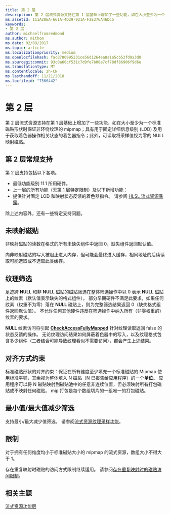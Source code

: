 ```yaml
---
title: 第 2 层
description: 第 2 层流式资源支持在第 1 层基础上增加了一些功能，如在大小至少为一个标准磁贴形状时保证非环绕纹理的 mipmap；具有用于固定详细信息级别 (LOD) 及用于获取着色器操作相关状态的着色器指令；此外，可读取将采样值视为零的 NULL 映射磁贴。
ms.assetid: 111A28EA-661A-4D29-921A-F2E376A46DC5
keywords:
- 第 2 层
author: michaelfromredmond
ms.author: mithom
ms.date: 02/08/2017
ms.topic: article
ms.localizationpriority: medium
ms.openlocfilehash: fac8780995231ce56d1264ea8a1a5cb52fd9a3d0
ms.sourcegitcommit: 93c0a60cf531c7d9fe7b00e7cf78df86906f9d6e
ms.translationtype: MT
ms.contentlocale: zh-CN
ms.lasthandoff: 11/21/2018
ms.locfileid: "7566442"
---
```

# <a name="tier-2"></a>第 2 层


第 2 层流式资源支持在第 1 层基础上增加了一些功能，如在大小至少为一个标准磁贴形状时保证非环绕纹理的 mipmap；具有用于固定详细信息级别 (LOD) 及用于获取着色器操作相关状态的着色器指令；此外，可读取将采样值视为零的 NULL 映射磁贴。

## <a name="span-idtier2generalsupportspanspan-idtier2generalsupportspanspan-idtier2generalsupportspantier-2-general-support"></a><span id="Tier_2_general_support"></span><span id="tier_2_general_support"></span><span id="TIER_2_GENERAL_SUPPORT"></span>第 2 层常规支持


第 2 层支持包括以下各项。

-   最低功能级别 11.1 所用硬件。
-   上一层的所有功能（无[第 1 层](tier-1.md)特定限制）及以下新增功能：
-   提供针对固定 LOD 和映射状态反馈的着色器指令。 请参阅 [HLSL 流式资源暴露](hlsl-streaming-resources-exposure.md)。

除上述内容外，还有一些特定支持问题。

## <a name="span-idnon-mappedtilesspanspan-idnon-mappedtilesspanspan-idnon-mappedtilesspannon-mapped-tiles"></a><span id="Non-mapped_tiles"></span><span id="non-mapped_tiles"></span><span id="NON-MAPPED_TILES"></span>未映射磁贴


非映射磁贴的读数在格式的所有未缺失组件中返回 0，缺失组件返回默认值。

向非映射磁贴的写入被阻止进入内存，但可能会最终进入缓存，相同地址的后续读取可能选取或不选取此类缓存。

## <a name="span-idtexturefilteringspanspan-idtexturefilteringspanspan-idtexturefilteringspantexture-filtering"></a><span id="Texture_filtering"></span><span id="texture_filtering"></span><span id="TEXTURE_FILTERING"></span>纹理筛选


足迹跨 **NULL** 和非 **NULL** 磁贴的磁贴筛选在整体筛选操作中以 0 表示 **NULL** 磁贴上的纹素（默认值表示缺失的格式组件）。 部分早期硬件不满足此要求，如果任何纹素（权重不为零）落在 **NULL** 磁贴上，则为完整筛选结果返回 0（缺失格式组件返回默认值）。 不允许任何其他硬件违反在筛选操作中纳入所有（非零权重的）纹素的要求。

**NULL** 纹素访问将引起 [**CheckAccessFullyMapped**](https://msdn.microsoft.com/library/windows/desktop/dn292083) 针对纹理读取返回 false 的状态反馈的操作。 无论纹理访问结果如何屏蔽着色器中的写入，以及纹理格式包含多少组件（二者结合可能导致纹理看似不需要访问），都会产生上述结果。

## <a name="span-idalignmentconstraintsspanspan-idalignmentconstraintsspanspan-idalignmentconstraintsspanalignment-constraints"></a><span id="Alignment_constraints"></span><span id="alignment_constraints"></span><span id="ALIGNMENT_CONSTRAINTS"></span>对齐方式约束


标准磁贴形状的对齐约束：保证在所有维度至少填充一个标准磁贴的 Mipmap 使用标准平铺，其余视为整体填入 N 磁贴（N 已报告给应用程序）的一个**单位**。 应用程序可以将 N 磁贴映射到磁贴池中的任意非连续位置，但必须映射所有打包磁贴或不映射任何磁贴。 mip 打包是每个数组切片的一组唯一的打包磁贴。

## <a name="span-idminmaxreductionfilteringspanspan-idminmaxreductionfilteringspanspan-idminmaxreductionfilteringspanminmax-reduction-filtering"></a><span id="Min_Max_reduction_filtering"></span><span id="min_max_reduction_filtering"></span><span id="MIN_MAX_REDUCTION_FILTERING"></span>最小值/最大值减少筛选


支持最小/最大减少值筛选。 请参阅[流式资源纹理采样功能](streaming-resources-texture-sampling-features.md)。

## <a name="span-idlimitationsspanspan-idlimitationsspanspan-idlimitationsspanlimitations"></a><span id="Limitations"></span><span id="limitations"></span><span id="LIMITATIONS"></span>限制


对于拥有任何维度均小于标准磁贴大小的 mipmap 的流式资源，数组大小不得大于 1。

存在重复映射时磁贴的访问方式限制继续适用。 请参阅[存在重复映射时的磁贴访问限制](tile-access-limitations-with-duplicate-mappings.md)。

## <a name="span-idrelated-topicsspanrelated-topics"></a><span id="related-topics"></span>相关主题


[流式资源功能层](streaming-resources-features-tiers.md)

 

 




